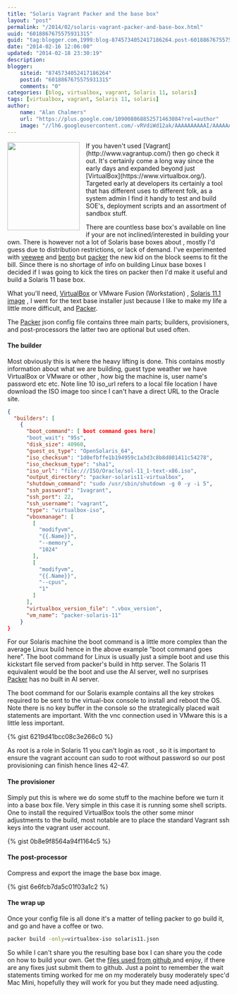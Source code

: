 ```yaml
---
title: "Solaris Vagrant Packer and the base box"
layout: "post"
permalink: "/2014/02/solaris-vagrant-packer-and-base-box.html"
uuid: "6018867675575931315"
guid: "tag:blogger.com,1999:blog-8745734052417186264.post-6018867675575931315"
date: "2014-02-16 12:06:00"
updated: "2014-02-18 23:30:19"
description: 
blogger:
    siteid: "8745734052417186264"
    postid: "6018867675575931315"
    comments: "0"
categories: [blog, virtualbox, vagrant, Solaris 11, solaris]
tags: [virtualbox, vagrant, Solaris 11, solaris]
author: 
    name: "Alan Chalmers"
    url: "https://plus.google.com/109008868852571463084?rel=author"
    image: "//lh6.googleusercontent.com/-vRVdiWd12ak/AAAAAAAAAAI/AAAAAAAAHKc/wXgK4dFefp8/s512-c/photo.jpg"
---
```

<div class="separator" style="clear: both; text-align: center;"><a href="http://2.bp.blogspot.com/-12tlyaN7z5w/UwIO3uI8LGI/AAAAAAAACZ8/J6qimnEh3Io/s1600/V.png" imageanchor="1" style="clear: left; float: left; margin-bottom: 1em; margin-right: 1em;"><img borde    r="0" src="http://2.bp.blogspot.com/-12tlyaN7z5w/UwIO3uI8LGI/AAAAAAAACZ8/J6qimnEh3Io/s1600/V.png" height="200" width="164" /></a></div>
If you haven't used [Vagrant](http://www.vagrantup.com/) then go check it out. It's certainly come a long way since the early days and expanded beyond just [VirtualBox](https://www.virtualbox.org/). Targeted early at developers its certainly a tool that has different uses to different folk, as a system admin I find it handy to test and build SOE's, deployment scripts and an assortment of sandbox stuff.

There are countless base box's available on line if your are not inclined/interested in building your own. There is however not a lot of Solaris base boxes about , mostly I'd guess due to distribution restrictions, or lack of demand. I've experimented with [veewee](https://github.com/jedi4ever/veewee) and [bento](https://github.com/opscode/bento) but [packer](http://www.packer.io/) the new kid on the block seems to fit the bill. Since there is no shortage of info on building Linux base boxes I decided if I was going to kick the tires on packer then I'd make it useful and build a Solaris 11 base box.

What you'll need, [VirtualBox](https://www.virtualbox.org/) or VMware Fusion (Workstation) , [Solaris 11.1 image](http://www.oracle.com/technetwork/server-storage/solaris11/downloads/index.html) , I went for the text base installer just because I like to make my life a little more difficult, and [Packer](http://www.packer.io/).

The [Packer](http://www.packer.io/) json config file contains three main parts; builders, provisioners, and post-processors the latter two are optional but used often.

#### The builder

Most obviously this is where the heavy lifting is done. This contains mostly information about what we are building, guest type weather we have VirtualBox or VMware or other , how big the machine is, user name's password etc etc. Note line 10 iso_url refers to a local file location I have download the ISO image too since I can't have a direct URL to the Oracle site. 

```json
{
  "builders": [
    {
      "boot_command": [ boot command goes here]
      "boot_wait": "95s",
      "disk_size": 40960,
      "guest_os_type": "OpenSolaris_64",
      "iso_checksum": "1d0efbffe1b194959c1a3d3c8b8d801411c54278",
      "iso_checksum_type": "sha1",
      "iso_url": "file:///ISO/Oracle/sol-11_1-text-x86.iso",
      "output_directory": "packer-solaris11-virtualbox",
      "shutdown_command": "sudo /usr/sbin/shutdown -g 0 -y -i 5",
      "ssh_password": "1vagrant",
      "ssh_port": 22,
      "ssh_username": "vagrant",
      "type": "virtualbox-iso",
      "vboxmanage": [
        [
          "modifyvm",
          "{{.Name}}",
          "--memory",
          "1024"
        ],
        [
          "modifyvm",
          "{{.Name}}",
          "--cpus",
          "1"
        ]
      ],
      "virtualbox_version_file": ".vbox_version",
      "vm_name": "packer-solaris-11"
    }
}
```

For our Solaris machine the boot command is a little more complex than the average Linux build hence in the above example "boot command goes here". The boot command for Linux is usually just a simple boot and use this kickstart file served from packer's build in http server. The Solaris 11 equivalent would be the boot and use the AI server, well no surprises [Packer](http://www.packer.io/) has no built in AI server.

The boot command for our Solaris example contains all the key strokes required to be sent to the virtual-box console to install and reboot the OS. Note there is no key buffer in the console so the strategically placed wait statements are important. With the vnc connection used in VMware this is a little less important.

{% gist 6219d41bcc08c3e266c0 %}

As root is a role in Solaris 11 you can't login as root , so it is important to ensure the vagrant account can sudo to root without password so our post provisioning can finish hence lines 42-47.

#### The provisioner

Simply put this is where we do some stuff to the machine before we turn it into a base box file. Very simple in this case it is running some shell scripts. One to install the required VirtualBox tools the other some minor adjustments to the build, most notable are to place the standard Vagrant ssh keys into the vagrant user account.

{% gist 0b8e9f8564a94f1164c5 %}

#### The post-processor

Compress and export the image the base box image.

{% gist 6e6fcb7da5c01f03a1c2 %}

#### The wrap up
Once your config file is all done it's a matter of telling packer to go build it, and go and have a coffee or two.

```sh
packer build -only=virtualbox-iso solaris11.json
```
So while I can't share you the resulting base box I can share you the code on how to build your own. Get the [files used from github ](https://github.com/AlanC-au/packer)and enjoy, if there are any fixes just submit them to github. Just a point to remember the wait statements timing worked for me on my moderately busy moderately spec'd Mac Mini, hopefully they will work for you but they made need adjusting.
